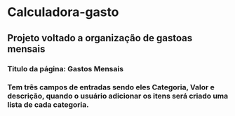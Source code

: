 # Calculadora-gasto
## Projeto voltado a organização de gastoas mensais
### Titulo da página: Gastos Mensais
### Tem três campos de entradas sendo eles Categoria, Valor e descrição, quando o usuário adicionar os itens será criado uma lista de cada categoria.